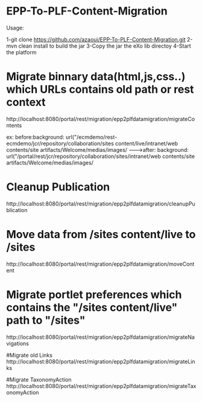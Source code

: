 EPP-To-PLF-Content-Migration
============================
Usage:

1-git clone https://github.com/azaoui/EPP-To-PLF-Content-Migration.git
2-mvn clean install to build the jar
3-Copy the jar the eXo lib directoy
4-Start the platform

# Migrate binnary data(html,js,css..) which URLs contains old path or rest context
http://localhost:8080/portal/rest/migration/epp2plfdatamigration/migrateContents

ex: before:background: url("/ecmdemo/rest-ecmdemo/jcr/repository/collaboration/sites content/live/intranet/web contents/site artifacts/Welcome/medias/images/
--->after:  background: url("/portal/rest/jcr/repository/collaboration/sites/intranet/web contents/site artifacts/Welcome/medias/images/

# Cleanup Publication
http://localhost:8080/portal/rest/migration/epp2plfdatamigration/cleanupPublication

# Move data from /sites content/live to /sites 
http://localhost:8080/portal/rest/migration/epp2plfdatamigration/moveContent


# Migrate portlet preferences which contains the "/sites content/live" path to "/sites"
http://localhost:8080/portal/rest/migration/epp2plfdatamigration/migrateNavigations


#Migrate old Links
http://localhost:8080/portal/rest/migration/epp2plfdatamigration/migrateLinks



#Migrate TaxonomyAction
http://localhost:8080/portal/rest/migration/epp2plfdatamigration/migrateTaxonomyAction
